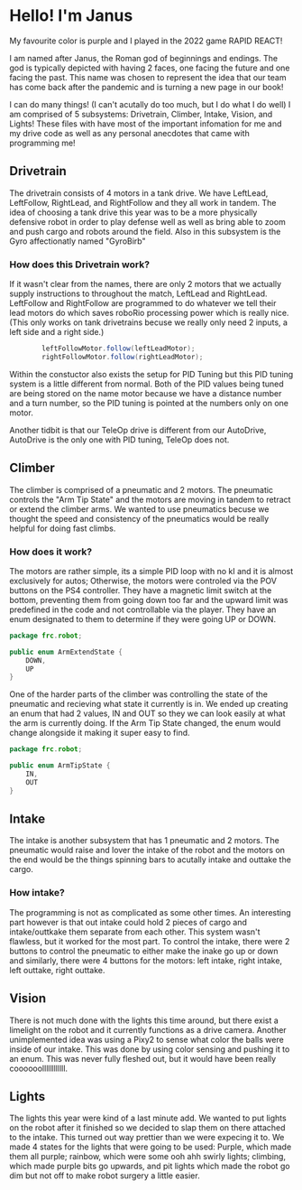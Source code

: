 # Hello! I'm Janus

My favourite color is purple and I played in the 2022 game RAPID REACT!

I am named after Janus, the Roman god of beginnings and endings. The god is typically depicted with having 2 faces, one facing the future and one facing the past. This name was chosen to represent the idea that our team has come back after the pandemic and is turning a new page in our book!

I can do many things! (I can't acutally do too much, but I do what I do well) I am comprised of 5 subsystems: Drivetrain, Climber, Intake, Vision, and Lights! These files with have most of the important infomation for me and my drive code as well as any personal anecdotes that came with programming me!

## Drivetrain

The drivetrain consists of 4 motors in a tank drive. We have LeftLead, LeftFollow, RightLead, and RightFollow and they all work in tandem. The idea of choosing a tank drive this year was to be a more physically defensive robot in order to play defense well as well as bring able to zoom and push cargo and robots around the field. Also in this subsystem is the Gyro affectionatly named "GyroBirb"

### How does this Drivetrain work?

If it wasn't clear from the names, there are only 2 motors that we actually supply instructions to throughout the match, LeftLead and RightLead. LeftFollow and RightFollow are programmed to do whatever we tell their lead motors do which saves roboRio processing power which is really nice. (This only works on tank drivetrains becuse we really only need 2 inputs, a left side and a right side.)

```java
        leftFollowMotor.follow(leftLeadMotor);
        rightFollowMotor.follow(rightLeadMotor);
```
Within the constuctor also exists the setup for PID Tuning but this PID tuning system is a little different from normal. Both of the PID values being tuned are being stored on the name motor because we have a distance number and a turn number, so the PID tuning is pointed at the numbers only on one motor.

Another tidbit is that our TeleOp drive is different from our AutoDrive, AutoDrive is the only one with PID tuning, TeleOp does not.

## Climber 

The climber is comprised of a pneumatic and 2 motors. The pneumatic controls the "Arm Tip State" and the motors are moving in tandem to retract or extend the climber arms. We wanted to use pneumatics becuse we thought the speed and consistency of the pneumatics would be really helpful for doing fast climbs.

### How does it work?

The motors are rather simple, its a simple PID loop with no kI and it is almost exclusively for autos; Otherwise, the motors were controled via the POV buttons on the PS4 controller. They have a magnetic limit switch at the bottom, preventing them from going down too far and the upward limit was predefined in the code and not controllable via the player. They have an enum designated to them to determine if they were going UP or DOWN.

```java
package frc.robot;

public enum ArmExtendState {
    DOWN,
    UP
}
```

One of the harder parts of the climber was controlling the state of the pneumatic and recieving what state it currently is in. We ended up creating an enum that had 2 values, IN and OUT so they we can look easily at what the arm is currently doing. If the Arm Tip State changed, the enum would change alongside it making it super easy to find.

```java
package frc.robot;

public enum ArmTipState {
    IN,
    OUT
}
```

## Intake 

The intake is another subsystem that has 1 pneumatic and 2 motors. The pneumatic would raise and lover the intake of the robot and the motors on the end would be the things spinning bars to acutally intake and outtake the cargo.

### How intake?

The programming is not as complicated as some other times. An interesting part however is that out intake could hold 2 pieces of cargo and intake/outtkake them separate from each other. This system wasn't flawless, but it worked for the most part. To control the intake, there were 2 buttons to control the pneumatic to either make the inake go up or down and similarly, there were 4 buttons for the motors: left intake, right intake, left outtake, right outtake. 

## Vision

There is not much done with the lights this time around, but there exist a limelight on the robot and it currently functions as a drive camera. Another unimplemented idea was using a Pixy2 to sense what color the balls were inside of our intake. This was done by using color sensing and pushing it to an enum. This was never fully fleshed out, but it would have been really coooooollllllllllll.

## Lights

The lights this year were kind of a last minute add. We wanted to put lights on the robot after it finished so we decided to slap them on there attached to the intake. This turned out way prettier than we were expecing it to. We made 4 states for the lights that were going to be used: Purple, which made them all purple; rainbow, which were some ooh ahh swirly lights; climbing, which made purple bits go upwards, and pit lights which made the robot go dim but not off to make robot surgery a little easier.
